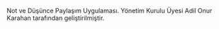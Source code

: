 Not ve Düşünce Paylaşım Uygulaması.
Yönetim Kurulu Üyesi Adil Onur Karahan tarafından geliştirilmiştir.
